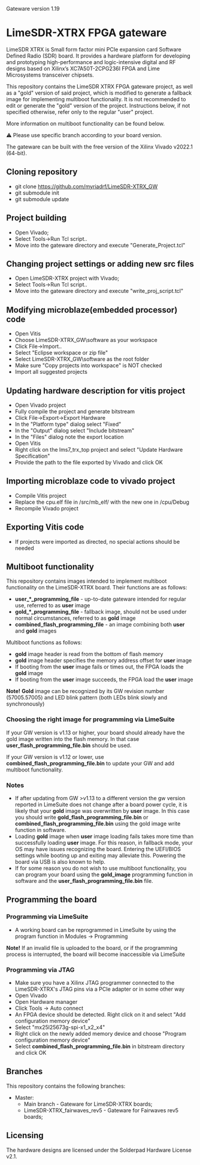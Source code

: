 Gateware version 1.19

# LimeSDR-XTRX FPGA gateware

LimeSDR XTRX is Small form factor mini PCIe expansion card Software Defined Radio (SDR) board. It provides a hardware platform for developing and prototyping high-performance and logic-intensive digital and RF designs based on Xilinx’s XC7A50T-2CPG236I FPGA and Lime Microsystems transceiver chipsets.

This repository contains the LimeSDR XTRX FPGA gateware project, as well as a "gold" version of said project, which is
modified to generate a fallback image for implementing multiboot functionality.
It is not recommended to edit or generate the "gold" version of the project. Instructions below, if not specified 
otherwise, refer only to the regular "user" project.

More information on multiboot functionality can be found below.

:warning: Please use specific branch according to your board version. 

The gateware can be built with the free version of the Xilinx Vivado v2022.1 (64-bit).

## Cloning repository

* git clone https://github.com/myriadrf/LimeSDR-XTRX_GW
* git submodule init
* git submodule update

## Project building

* Open Vivado;
* Select Tools->Run Tcl script.. 
* Move into the gateware directory and execute "Generate_Project.tcl"

## Changing project settings or adding new src files

* Open LimeSDR-XTRX project with Vivado;
* Select Tools->Run Tcl script.. 
* Move into the gateware directory and execute "write_proj_script.tcl"

## Modifying microblaze(embedded processor) code

* Open Vitis
* Choose LimeSDR-XTRX_GW\software as your workspace
* Click File->Import..
* Select "Eclipse workspace or zip file"
* Select LimeSDR-XTRX_GW\software as the root folder
* Make sure "Copy projects into workspace" is NOT checked
* Import all suggested projects

## Updating hardware description for vitis project

* Open Vivado project
* Fully compile the project and generate bitstream
* Click File->Export->Export Hardware
* In the "Platform type" dialog select "Fixed"
* In the "Output" dialog select "Include bitstream"
* In the "Files" dialog note the export location
* Open Vitis
* Right click on the lms7_trx_top project and select "Update Hardware Specification"
* Provide the path to the file exported by Vivado and click OK

## Importing microblaze code to vivado project

* Compile Vitis project
* Replace the cpu.elf file in <repo dir>/src/mb_elf/ with the new one in <workspace dir>/cpu/Debug
* Recompile Vivado project

## Exporting Vitis code

* If projects were imported as directed, no special actions should be needed

## Multiboot functionality

This repository contains images intended to implement multiboot functionality on the LimeSDR-XTRX board.
Their functions are as follows:

* **user_*_programming_file** - up-to-date gateware intended for regular use, referred to as **user** image
* **gold_*_programming_file** - fallback image, should not be used under normal circumstances, referred to as **gold** image
* **combined_flash_programming_file** - an image combining both **user** and **gold** images

Multiboot functions as follows:

* **gold** image header is read from the bottom of flash memory
* **gold** image header specifies the memory address offset for **user** image
* If booting from the **user** image fails or times out, the FPGA loads the **gold** image
* If booting from the **user** image succeeds, the FPGA load the **user** image

**Note!** **Gold** image can be recognized by its GW revision number (57005.57005) and LED blink pattern (both LEDs blink slowly and synchronously)

### Choosing the right image for programming via LimeSuite

If your GW version is v1.13 or higher, your board should already have the gold image written into the flash memory. In that case **user_flash_programming_file.bin** should be used.

If your GW version is v1.12 or lower, use **combined_flash_programming_file.bin** to update your GW and add multiboot functionality.

### Notes

* If after updating from GW >v1.13 to a different version the gw version reported in LimeSuite does not change after a board power cycle, it is likely that your **gold** image was overwritten by **user** image. In this case you should write **gold_flash_programming_file.bin** or **combined_flash_programming_file.bin** using the gold image write function in software.  
* Loading **gold** image when **user** image loading fails takes more time than successfully loading **user** image. For this reason, in fallback mode, your OS may have issues recognizing the board. Entering the UEFI/BIOS settings while booting up and exiting may alleviate this. Powering the board via USB is also known to help. 
* If for some reason you do not wish to use multiboot functionality, you can program your board using the **gold_image** programming function in software and the **user_flash_programming_file.bin** file.

## Programming the board

### Programming via LimeSuite 

* A working board can be reprogrammed in LimeSuite by using the program function in Modules -> Programming

**Note!** If an invalid file is uploaded to the board, or if the programming process is interrupted, the board will become inaccessible via LimeSuite

### Programming via JTAG

* Make sure you have a Xilinx JTAG programmer connected to the LimeSDR-XTRX's JTAG pins via a PCIe adapter or in some other way
* Open Vivado
* Open Hardware manager
* Click Tools -> Auto connect
* An FPGA device should be detected. Right click on it and select "Add configuration memory device"
* Select "mx25l25673g-spi-x1_x2_x4"
* Right click on the newly added memory device and choose "Program configuration memory device"
* Select **combined_flash_programming_file.bin** in bitstream directory and click OK

## Branches
This repository contains the following branches:

* Master:
  * Main branch                  - Gateware for LimeSDR-XTRX boards;
  * LimeSDR-XTRX_fairwaves_rev5  - Gateware for Fairwaves rev5 boards;

  
## Licensing

The hardware designs are licensed under the Solderpad Hardware License v2.1.
